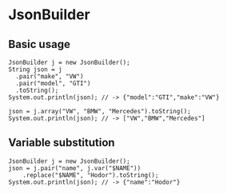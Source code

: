 # JsonBuilder

## Basic usage
    JsonBuilder j = new JsonBuilder();
    String json = j
      .pair("make", "VW")
      .pair("model", "GTI")
      .toString();
    System.out.println(json); // -> {"model":"GTI","make":"VW"}

    json = j.array("VW", "BMW", "Mercedes").toString();
    System.out.println(json); // -> ["VW","BMW","Mercedes"]

## Variable substitution
    JsonBuilder j = new JsonBuilder();
    json = j.pair("name", j.var("$NAME"))
        .replace("$NAME", "Hodor").toString();
    System.out.println(json); // -> {"name":"Hodor"}
